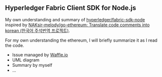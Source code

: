 ## Hyperledger Fabric Client SDK for Node.js

My own understanding and summary of [hyperledger/fabric-sdk-node](https://github.com/hyperledger/fabric-sdk-node) inspired by [NAKsir-melody/go-ethereum: Translate code comments into korean (한국어 주석번역 프로젝트)](https://github.com/NAKsir-melody/go-ethereum).

For my own understanding the ethereum, I will briefly summarize it as I read the code.

- Issue managed by [Waffle.io](https://waffle.io/tkhwang/tkhwang-fabric-sdk-node)
- UML diagram
- Summary by myself
- ...
